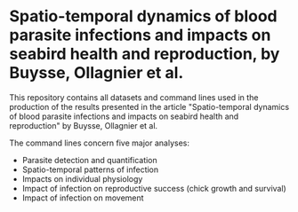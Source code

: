 # Spatio-temporal dynamics of blood parasite infections and impacts on seabird health and reproduction, by Buysse, Ollagnier et al.
This repository contains all datasets and command lines used in the production of the results presented in the article "Spatio-temporal dynamics of blood parasite infections and impacts on seabird health and reproduction" by Buysse, Ollagnier et al.  

The command lines concern five major analyses:
- Parasite detection and quantification
- Spatio-temporal patterns of infection
- Impacts on individual physiology
- Impact of infection on reproductive success (chick growth and survival)
- Impact of infection on movement
